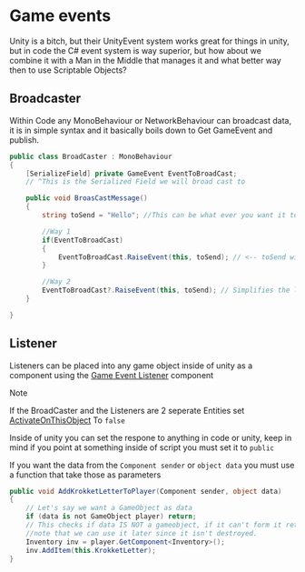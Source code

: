 # Game events
Unity is a bitch, but their UnityEvent system works great for things in unity, but in code the C# event system is way superior, but how about we combine it with a Man in the Middle that manages it and what better way then to use Scriptable Objects?

## Broadcaster
Within Code any MonoBehaviour or NetworkBehaviour can broadcast data, it is in simple syntax and it basically boils down to Get GameEvent and publish.

```cs
public class BroadCaster : MonoBehaviour
{
    [SerializeField] private GameEvent EventToBroadCast;
    // ^This is the Serialized Field we will broad cast to

    public void BroasCastMessage()
    {
        string toSend = "Hello"; //This can be what ever you want it to be

        //Way 1
        if(EventToBroadCast)
        {
            EventToBroadCast.RaiseEvent(this, toSend); // <-- toSend will be broadcasted to any subscriber
        }

        //Way 2
        EventToBroadCast?.RaiseEvent(this, toSend); // Simplifies the line
    }

}
```

## Listener

Listeners can be placed into any game object inside of unity as a component using the [Game Event Listener](xref:BackEndSystems.CustomEventSystem.GameEventListener) component

> [!NOTE]
> If the BroadCaster and the Listeners are 2 seperate Entities set [ActivateOnThisObject](xref:BackEndSystems.CustomEventSystem.GameEventListener.ActivateOnThisObject) To ``false`` 

Inside of unity you can set the respone to anything in code or unity, keep in mind if you point at something inside of script you must set it to ``public``

If you want the data from the ``Component sender``  or ``object data`` you must use a function that take those as parameters

```cs
public void AddKrokketLetterToPlayer(Component sender, object data)
{
    // Let's say we want a GameObject as data
    if (data is not GameObject player) return; 
    // This checks if data IS NOT a gameobject, if it can't form it return because the data is garbage, 
    //note that we can use it later since it isn't destroyed.
    Inventory inv = player.GetComponent<Inventory>();
    inv.AddItem(this.KrokketLetter);
}
```
